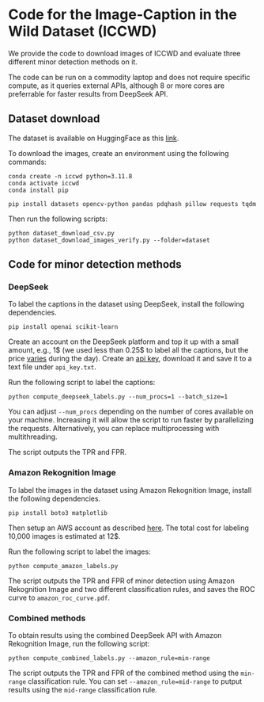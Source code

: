 # Code for the Image-Caption in the Wild Dataset (ICCWD)

We provide the code to download images of ICCWD and evaluate three different minor detection methods on it.

The code can be run on a commodity laptop and does not require specific compute, as it queries external APIs, although 8 or more cores are preferrable for faster results from DeepSeek API.

## Dataset download

The dataset is available on HuggingFace as this [link](https://huggingface.co/datasets/amcretu/iccwd).

To download the images, create an environment using the following commands:

```
conda create -n iccwd python=3.11.8
conda activate iccwd
conda install pip

pip install datasets opencv-python pandas pdqhash pillow requests tqdm
```

Then run the following scripts:

```
python dataset_download_csv.py
python dataset_download_images_verify.py --folder=dataset
```

## Code for minor detection methods

### DeepSeek

To label the captions in the dataset using DeepSeek, install the following dependencies.

```
pip install openai scikit-learn
```

Create an account on the DeepSeek platform and top it up with a small amount, e.g., 1$ (we used less than 0.25$ to label all the captions, but the price [varies](https://api-docs.deepseek.com/quick_start/pricing) during the day). Create an [api key](https://platform.deepseek.com/api_keys), download it and save it to a text file under `api_key.txt`.

Run the following script to label the captions:

```
python compute_deepseek_labels.py --num_procs=1 --batch_size=1
```

You can adjust `--num_procs` depending on the number of cores available on your machine. Increasing it will allow the script to run faster by parallelizing the requests. Alternatively, you can replace multiprocessing with multithreading.

The script outputs the TPR and FPR.

### Amazon Rekognition Image

To label the images in the dataset using Amazon Rekognition Image, install the following dependencies.

```
pip install boto3 matplotlib
```

Then setup an AWS account as described [here](https://docs.aws.amazon.com/rekognition/latest/dg/faces-detect-images.html). The total cost for labeling 10,000 images is estimated at 12$.

Run the following script to label the images:

```
python compute_amazon_labels.py
```

The script outputs the TPR and FPR of minor detection using Amazon Rekognition Image and two different classification rules, and saves the ROC curve to `amazon_roc_curve.pdf`.

### Combined methods

To obtain results using the combined DeepSeek API with Amazon Rekognition Image, run the following script:

```
python compute_combined_labels.py --amazon_rule=min-range
```

The script outputs the TPR and FPR of the combined method using the `min-range` classification rule. You can set `--amazon_rule=mid-range` to putput results using the `mid-range` classification rule.


